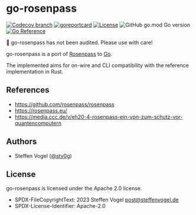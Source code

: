 # go-rosenpass

<!-- [![GitHub Workflow Status](https://img.shields.io/github/actions/workflow/status/stv0g/go-rosenpass/test.yaml?style=flat-square)](https://github.com/stv0g/go-rosenpass/actions) -->
[![Codecov branch](https://img.shields.io/codecov/c/github/stv0g/go-rosenpass/master?style=flat-square&token=xUGG2iEsuQ)](https://app.codecov.io/gh/stv0g/go-rosenpass/tree/master)
[![goreportcard](https://goreportcard.com/badge/github.com/stv0g/go-rosenpass?style=flat-square)](https://goreportcard.com/report/github.com/stv0g/go-rosenpass)
[![License](https://img.shields.io/badge/license-Apache%202.0-blue?style=flat-square)](https://github.com/stv0g/go-rosenpass/blob/master/LICENSES/Apache-2.0.txt)
![GitHub go.mod Go version](https://img.shields.io/github/go-mod/go-version/stv0g/go-rosenpass?style=flat-square)
[![Go Reference](https://pkg.go.dev/badge/github.com/stv0g/go-rosenpass.svg)](https://pkg.go.dev/github.com/stv0g/go-rosenpass)

🚧 go-rosenpass has not been audited. Please use with care!

go-rosenpass is a port of [Rosenpass](https://github.com/rosenpass/rosenpass) to [Go](https://go.dev/).

The implemented aims for on-wire and CLI compatibility with the reference implementation in Rust.

## References

- <https://github.com/rosenpass/rosenpass>
- <https://rosenpass.eu/>
- <https://media.ccc.de/v/eh20-4-rosenpass-ein-vpn-zum-schutz-vor-quantencomputern>

## Authors

- Steffen Vogel ([@stv0g](https://github.com/stv0g))

## License

go-rosenpass is licensed under the Apache 2.0 license.

- SPDX-FileCopyrightText: 2023 Steffen Vogel <post@steffenvogel.de>
- SPDX-License-Identifier: Apache-2.0
